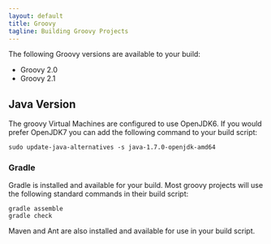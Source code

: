 ```yaml
---
layout: default
title: Groovy
tagline: Building Groovy Projects
---
```


The following Groovy versions are available to your build:

 * Groovy 2.0
 * Groovy 2.1

## Java Version

The groovy Virtual Machines are configured to use OpenJDK6. If you would
prefer OpenJDK7 you can add the following command to your build script:

```
sudo update-java-alternatives -s java-1.7.0-openjdk-amd64
```

### Gradle

Gradle is installed and available for your build. Most groovy projects
will use the following standard commands in their build script:

```
gradle assemble
gradle check
```

Maven and Ant are also installed and available for use in your build script.
